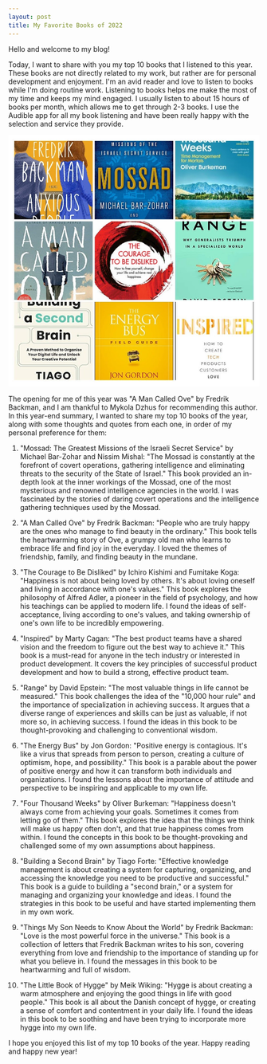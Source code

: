 ```yaml
---
layout: post
title: My Favorite Books of 2022
---
```


Hello and welcome to my blog!

Today, I want to share with you my top 10 books that I listened to this year. These books are not directly related to my work, but rather are for personal development and enjoyment. I'm an avid reader and love to listen to books while I'm doing routine work. Listening to books helps me make the most of my time and keeps my mind engaged. I usually listen to about 15 hours of books per month, which allows me to get through 2-3 books. I use the Audible app for all my book listening and have been really happy with the selection and service they provide.

![](/imgs/top-9-books.jpg)

The opening for me of this year was "A Man Called Ove" by Fredrik Backman, and I am thankful to Mykola Dzhus for recommending this author. In this year-end summary, I wanted to share my top 10 books of the year, along with some thoughts and quotes from each one, in order of my personal preference for them:

1. "Mossad: The Greatest Missions of the Israeli Secret Service" by Michael Bar-Zohar and Nissim Mishal: "The Mossad is constantly at the forefront of covert operations, gathering intelligence and eliminating threats to the security of the State of Israel." This book provided an in-depth look at the inner workings of the Mossad, one of the most mysterious and renowned intelligence agencies in the world. I was fascinated by the stories of daring covert operations and the intelligence gathering techniques used by the Mossad.

2. "A Man Called Ove" by Fredrik Backman: "People who are truly happy are the ones who manage to find beauty in the ordinary." This book tells the heartwarming story of Ove, a grumpy old man who learns to embrace life and find joy in the everyday. I loved the themes of friendship, family, and finding beauty in the mundane.

3. "The Courage to Be Disliked" by Ichiro Kishimi and Fumitake Koga: "Happiness is not about being loved by others. It's about loving oneself and living in accordance with one's values." This book explores the philosophy of Alfred Adler, a pioneer in the field of psychology, and how his teachings can be applied to modern life. I found the ideas of self-acceptance, living according to one's values, and taking ownership of one's own life to be incredibly empowering.

4. "Inspired" by Marty Cagan: "The best product teams have a shared vision and the freedom to figure out the best way to achieve it." This book is a must-read for anyone in the tech industry or interested in product development. It covers the key principles of successful product development and how to build a strong, effective product team.

5. "Range" by David Epstein: "The most valuable things in life cannot be measured." This book challenges the idea of the "10,000 hour rule" and the importance of specialization in achieving success. It argues that a diverse range of experiences and skills can be just as valuable, if not more so, in achieving success. I found the ideas in this book to be thought-provoking and challenging to conventional wisdom.

6. "The Energy Bus" by Jon Gordon: "Positive energy is contagious. It's like a virus that spreads from person to person, creating a culture of optimism, hope, and possibility." This book is a parable about the power of positive energy and how it can transform both individuals and organizations. I found the lessons about the importance of attitude and perspective to be inspiring and applicable to my own life.

7. "Four Thousand Weeks" by Oliver Burkeman: "Happiness doesn't always come from achieving your goals. Sometimes it comes from letting go of them." This book explores the idea that the things we think will make us happy often don't, and that true happiness comes from within. I found the concepts in this book to be thought-provoking and challenged some of my own assumptions about happiness.

8. "Building a Second Brain" by Tiago Forte: "Effective knowledge management is about creating a system for capturing, organizing, and accessing the knowledge you need to be productive and successful." This book is a guide to building a "second brain," or a system for managing and organizing your knowledge and ideas. I found the strategies in this book to be useful and have started implementing them in my own work.

9. "Things My Son Needs to Know About the World" by Fredrik Backman: "Love is the most powerful force in the universe." This book is a collection of letters that Fredrik Backman writes to his son, covering everything from love and friendship to the importance of standing up for what you believe in. I found the messages in this book to be heartwarming and full of wisdom.

10. "The Little Book of Hygge" by Meik Wiking: "Hygge is about creating a warm atmosphere and enjoying the good things in life with good people." This book is all about the Danish concept of hygge, or creating a sense of comfort and contentment in your daily life. I found the ideas in this book to be soothing and have been trying to incorporate more hygge into my own life.

I hope you enjoyed this list of my top 10 books of the year. Happy reading and happy new year!
